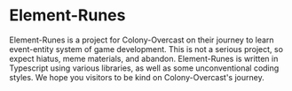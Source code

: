 # Element-Runes

Element-Runes is a project for Colony-Overcast on their journey to learn event-entity system of game development. This is not a serious project, so expect hiatus, meme materials, and abandon. Element-Runes is written in Typescript using various libraries, as well as some unconventional coding styles. We hope you visitors to be kind on Colony-Overcast's journey.
